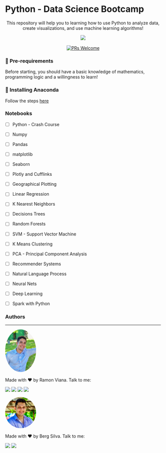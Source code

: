 # Python - Data Science Bootcamp

<p align="center">This repository will help you to learning how to use Python to analyze data, create visualizations, and use machine learning algorithms!</p>

<div align="center">
  <img height="400em" src="https://media.giphy.com/media/7c8QeB0VMddFOuu4iR/giphy.gif">
</div>


<p align="center"> 
  <a href="http://makeapullrequest.com">
    <img src="https://img.shields.io/badge/progress-10%25-brightgreen.svg" alt="PRs Welcome">
  </a>
  
### 📢 Pre-requirements
Before starting, you should have a basic knowledge of mathematics, programming logic and a willingness to learn!
  
### 🎲 Installing Anaconda
Follow the steps [here](https://www.google.com/url?sa=t&rct=j&q=&esrc=s&source=web&cd=&ved=2ahUKEwi2j4jL6OL2AhXSD7kGHRZUDVUQFnoECA4QAQ&url=https%3A%2F%2Fdocs.anaconda.com%2Fanaconda%2Finstall%2Findex.html&usg=AOvVaw24D32JKJYK504YtyRlWs5G)
  
### Notebooks

- [ ] Python - Crash Course
- [ ] Numpy
- [ ] Pandas 
- [ ] matplotlib
- [ ] Seaborn
- [ ] Plotly and Cufflinks
- [ ] Geographical Plotting
- [ ] Linear Regression
- [ ] K Nearest Neighbors
- [ ] Decisions Trees
- [ ] Random Forests
- [ ] SVM - Support Vector Machine
- [ ] K Means Clustering
- [ ] PCA - Principal Component Analysis
- [ ] Recommender Systems
- [ ] Natural Language Process
- [ ] Neural Nets
- [ ] Deep Learning
- [ ] Spark with Python
  

### Authors
---
<img style="border-radius: 50%;" src="232afa7a-b236-425d-88a1-af394782afbd.png" width="100px;" alt=""/>

Made with ❤️ by Ramon Viana. Talk to me: 

  <a href = "mailto:ramon.viana.97@hotmail.com"><img src="https://img.shields.io/badge/-Gmail-%23333?style=for-the-badge&logo=gmail&logoColor=white" target="_blank"></a>
  <a href="https://www.linkedin.com/in/ramon-viana-527024158" target="_blank"><img src="https://img.shields.io/badge/-LinkedIn-%230077B5?style=for-the-badge&logo=linkedin&logoColor=white" target="_blank"></a> 
 <a href="https://discord.gg/sAk32qpM" target="_blank"><img src="https://img.shields.io/badge/Discord-7289DA?style=for-the-badge&logo=discord&logoColor=white" target="_blank"></a>
 <a href="https://twitter.com/ramonviana97" target="_blank"><img src="https://img.shields.io/twitter/url?color=red&label=twitter&style=for-the-badge&url=https%3A%2F%2Ftwitter.com%2Framonviana97" target="_blank"></a>


<img style="border-radius: 50%;" src="1620246140796.jpg" width="100px;" alt=""/>

Made with ❤️ by Berg Silva. Talk to me: 

  <a href = "mailto:lasilva.ufc@gmail.com"><img src="https://img.shields.io/badge/-Gmail-%23333?style=for-the-badge&logo=gmail&logoColor=white" target="_blank"></a>
  <a href="https://www.linkedin.com/in/lindembergson-silva-512645164/" target="_blank"><img src="https://img.shields.io/badge/-LinkedIn-%230077B5?style=for-the-badge&logo=linkedin&logoColor=white" target="_blank"></a> 
 

